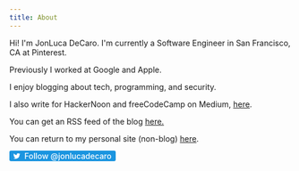 ```yaml
---
title: About
---
```


Hi! I'm JonLuca DeCaro. I'm currently a Software Engineer in San Francisco, CA at Pinterest.

Previously I worked at Google and Apple. 

I enjoy blogging about tech, programming, and security. 

I also write for HackerNoon and freeCodeCamp on Medium, [here](https://medium.com/@jonluca).

You can get an RSS feed of the blog <a href="/feed.xml">here.</a>

You can return to my personal site (non-blog) [here](https://jonlu.ca).

<style>
.twt-btn-o{max-width:100%}.twt-btn{position:relative;text-decoration:none;height:20px;box-sizing:border-box;padding:1px 8px 1px 6px;background-color:#1b95e0;color:#fff;border-radius:3px;font-weight:500;cursor:pointer}.rtl .twt-btn{padding:1px 6px 1px 8px;text-decoration:none;}.twt-btn:active,.twt-btn:focus,.twt-btn:hover{background-color:#0c7abf}.twt-btn:active{box-shadow:inset 0 3px 5px rgba(0,0,0,.1)}.xl .twt-btn:active{box-shadow:inset 0 3px 7px rgba(0,0,0,.1)}.twt-btn i{position:relative;top:2px;display:inline-block;width:14px;height:14px;text-decoration:none;background:transparent 0 0 no-repeat;background-image:url(data:image/svg+xml,%3Csvg%20xmlns%3D%22http%3A%2F%2Fwww.w3.org%2F2000%2Fsvg%22%20viewBox%3D%220%200%2072%2072%22%3E%3Cpath%20fill%3D%22none%22%20d%3D%22M0%200h72v72H0z%22%2F%3E%3Cpath%20class%3D%22icon%22%20fill%3D%22%23fff%22%20d%3D%22M68.812%2015.14c-2.348%201.04-4.87%201.744-7.52%202.06%202.704-1.62%204.78-4.186%205.757-7.243-2.53%201.5-5.33%202.592-8.314%203.176C56.35%2010.59%2052.948%209%2049.182%209c-7.23%200-13.092%205.86-13.092%2013.093%200%201.026.118%202.02.338%202.98C25.543%2024.527%2015.9%2019.318%209.44%2011.396c-1.125%201.936-1.77%204.184-1.77%206.58%200%204.543%202.312%208.552%205.824%2010.9-2.146-.07-4.165-.658-5.93-1.64-.002.056-.002.11-.002.163%200%206.345%204.513%2011.638%2010.504%2012.84-1.1.298-2.256.457-3.45.457-.845%200-1.666-.078-2.464-.23%201.667%205.2%206.5%208.985%2012.23%209.09-4.482%203.51-10.13%205.605-16.26%205.605-1.055%200-2.096-.06-3.122-.184%205.794%203.717%2012.676%205.882%2020.067%205.882%2024.083%200%2037.25-19.95%2037.25-37.25%200-.565-.013-1.133-.038-1.693%202.558-1.847%204.778-4.15%206.532-6.774z%22%2F%3E%3C%2Fsvg%3E)}.twt-btn .label{margin-left:3px;white-space:nowrap; color:white;}.twt-btn .label b{font-weight:500;white-space:nowrap}</style>

<a target="_blank" class="twt-btn" title="Follow @jonlucadecaro on Twitter" href="https://twitter.com/jonlucadecaro">
<i></i>
<span class="label">Follow @jonlucadecaro</span>
</a>